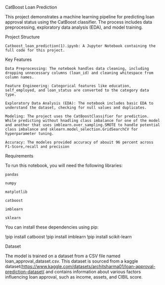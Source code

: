 CatBoost Loan Prediction

This project demonstrates a machine learning pipeline for predicting loan approval status using the CatBoost classifier. The process includes data preprocessing, exploratory data analysis (EDA), and model training.

Project Structure

    Catboost_loan_prediction(1).ipynb: A Jupyter Notebook containing the full code for this project.

Key Features

    Data Preprocessing: The notebook handles data cleaning, including dropping unnecessary columns (loan_id) and cleaning whitespace from column names.

    Feature Engineering: Categorical features like education, self_employed, and loan_status are converted to the category data type.

    Exploratory Data Analysis (EDA): The notebook includes basic EDA to understand the dataset, checking for null values and duplicates.

    Modeling: The project uses the CatBoostClassifier for prediction. While predicting without hnadling class imbalance for one of the model and another that uses imblearn.over_sampling.SMOTE to handle potential class imbalance and sklearn.model_selection.GridSearchCV for hyperparameter tuning.

    Accuracy: The modeles provided accuracy of abouit 96 percent across F1-Score,recall and precision

Requirements

To run this notebook, you will need the following libraries:

    pandas

    numpy

    matplotlib

    catboost

    imblearn

    sklearn

You can install these dependencies using pip:

!pip install catboost
!pip install imblearn
!pip install scikit-learn

Dataset

The model is trained on a dataset from a CSV file named loan_approval_dataset.csv. This dataset is sourced from a kaggle dataset(https://www.kaggle.com/datasets/architsharma01/loan-approval-prediction-dataset( and contains information about various factors influencing loan approval, such as income, assets, and CIBIL score.

